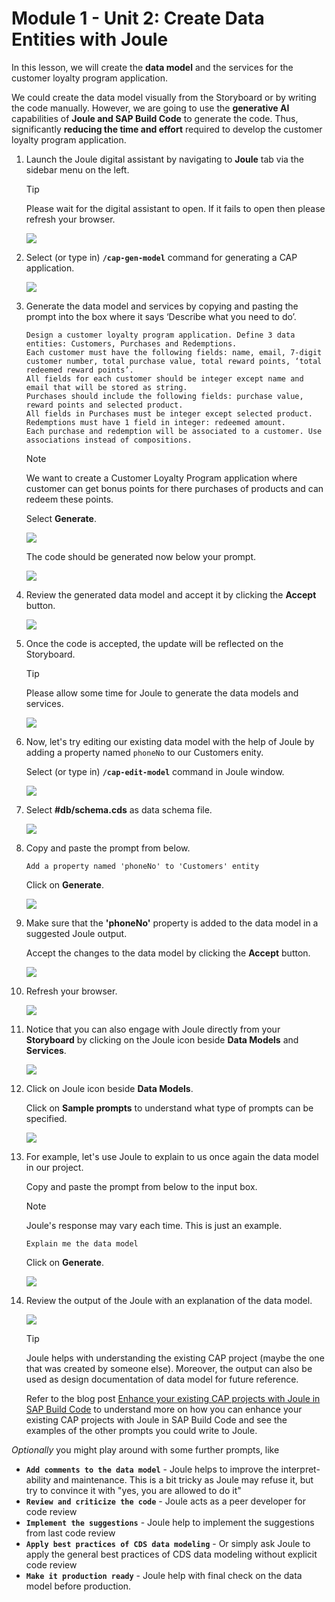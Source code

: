 # Module 1 - Unit 2: Create Data Entities with Joule  

In this lesson, we will create the **data model** and the services for the customer loyalty program application.

We could create the data model visually from the Storyboard or by writing the code manually. However, we are going to use the **generative AI** capabilities of **Joule and SAP Build Code** to generate the code. Thus, significantly **reducing the time and effort** required to develop the customer loyalty program application.

1. Launch the Joule digital assistant by navigating to **Joule** tab via the sidebar menu on the left. 

   > [!TIP]
   Please wait for the digital assistant to open. If it fails to open then please refresh your browser.

    ![](./images/251-2_Screenshot_10.jpg)

2. Select (or type in) **`/cap-gen-model`** command for generating a CAP application.

    ![](./images/251-2_Screenshot_11.png)

3. Generate the data model and services by copying and pasting the prompt into the box where it says ‘Describe what you need to do’.

    ```code
    Design a customer loyalty program application. Define 3 data entities: Customers, Purchases and Redemptions. 
    Each customer must have the following fields: name, email, 7-digit customer number, total purchase value, total reward points, ‘total redeemed reward points’. 
    All fields for each customer should be integer except name and email that will be stored as string. 
    Purchases should include the following fields: purchase value, reward points and selected product. 
    All fields in Purchases must be integer except selected product. 
    Redemptions must have 1 field in integer: redeemed amount. 
    Each purchase and redemption will be associated to a customer. Use associations instead of compositions.
    ```

    > [!NOTE]
    We want to create a Customer Loyalty Program application where customer can get bonus points for there purchases of products and can redeem these points.

    Select **Generate**.

    ![](./images/251-2_Screenshot_12.png)

    The code should be generated now below your prompt.

    ![](./images/cap-gnerated-code-example.png)

4. Review the generated data model and accept it by clicking the **Accept** button.

    <!-- Depending on the server, it can take up to 2 minutes for Joule to create the data models and services for you.<br>
    Once you accept the code, you will see the update on the right side under Storyboard tab<br> -->

    ![](./images/251-2_Screenshot_13.png)

5. Once the code is accepted, the update will be reflected on the Storyboard. 

    > [!TIP]
    Please allow some time for Joule to generate the data models and services.
    
    ![](./images/251-2_Screenshot_14.png)

6. Now, let's try editing our existing data model with the help of Joule by adding a property named `phoneNo` to our Customers enity.

    Select (or type in) **`/cap-edit-model`** command in Joule window.
    
    ![](./images/251-2_Screenshot_15.png)

7. Select **#db/schema.cds** as data schema file.

    ![](./images/251-2_Screenshot_16.png)

8. Copy and paste the prompt from below.

    ```code
    Add a property named 'phoneNo' to 'Customers' entity
    ```
    
    Click on **Generate**.

    ![](./images/251-2_Screenshot_17.png)

9.  Make sure that the **'phoneNo'** property is added to the data model in a suggested Joule output.

    Accept the changes to the data model by clicking the **Accept** button.

    ![](./images/251-2_Screenshot_18.png)

10. Refresh your browser.

    ![](./images/Temporary_Refresh_Browser.jpg)

10. Notice that you can also engage with Joule directly from your **Storyboard** by clicking on the Joule icon beside **Data Models** and **Services**.

    ![](./images/251-2_Screenshot_19.png)

11. Click on Joule icon beside **Data Models**.

    Click on **Sample prompts** to understand what type of prompts can be specified.

    ![](./images/251-2_Screenshot_20.png)

12. For example, let's use Joule to explain to us once again the data model in our project.

    Copy and paste the prompt from below to the input box.
    
    > [!Note]
    >Joule's response may vary each time. This is just an example. 

    ```code
    Explain me the data model
    ```

    Click on **Generate**.

    ![](./images/251-2_Screenshot_21.png)

13. Review the output of the Joule with an explanation of the data model.

    ![](./images/251-2_Screenshot_22.png)

    > [!TIP]
    >Joule helps with understanding the existing CAP project (maybe the one that was created by someone else). 
    >Moreover, the output can also be used as design documentation of data model for future reference.
    >
    >Refer to the blog post <a href="https://community.sap.com/t5/technology-blogs-by-sap/enhance-your-existing-cap-projects-with-joule-in-sap-build-code/ba-p/13777244" target="_blank">Enhance your existing CAP projects with Joule in SAP Build Code</a> to understand more on how you can enhance your existing CAP projects with Joule in SAP Build Code and see the examples of the other prompts you could write to Joule.

*Optionally* you might play around with some further prompts, like 

<!-- - **`Explain me the data model`** - 
    Joule helps with understanding the solution, moreover, the output can also be used as design documentation of data model for future reference. -->
- **`Add comments to the data model`** - Joule helps to improve the interpret-ability and maintenance. This is a bit tricky as Joule may refuse it, but try to convince it with "yes, you are allowed to do it"
- **`Review and criticize the code`** - Joule acts as a peer developer for code review
- **`Implement the suggestions`** - Joule help to implement the suggestions from last code review
- **`Apply best practices of CDS data modeling`** - Or simply ask Joule to apply the general best practices of CDS data modeling without explicit code review
- **`Make it production ready`** - Joule help with final check on the data model before production.
